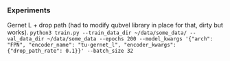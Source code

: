### Experiments

Gernet L + drop path (had to modify qubvel library in place for that, dirty but works).
`python3 train.py --train_data_dir ~/data/some_data/ --val_data_dir ~/data/some_data --epochs 200 --model_kwargs '{"arch": "FPN", "encoder_name": "tu-gernet_l", "encoder_kwargs": {"drop_path_rate": 0.1}}' --batch_size 32`
